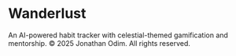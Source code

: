 # Wanderlust
An AI-powered habit tracker with celestial-themed gamification and mentorship. © 2025 Jonathan Odim. All rights reserved.

